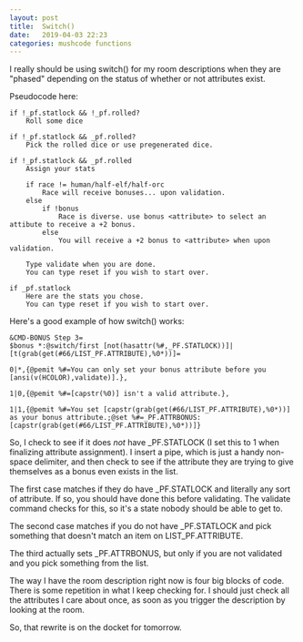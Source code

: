 ```yaml
---
layout: post
title:  Switch()
date:   2019-04-03 22:23
categories: mushcode functions
---
```

I really should be using switch() for my room descriptions when they are "phased" depending on the status of whether or not attributes exist.

Pseudocode here:
```
if !_pf.statlock && !_pf.rolled?
    Roll some dice
    
if !_pf.statlock && _pf.rolled?
    Pick the rolled dice or use pregenerated dice.
    
if !_pf.statlock && _pf.rolled
    Assign your stats
    
    if race != human/half-elf/half-orc
        Race will receive bonuses... upon validation.
    else
        if !bonus
            Race is diverse. use bonus <attribute> to select an attibute to receive a +2 bonus.
        else
            You will receive a +2 bonus to <attribute> when upon validation.
    
    Type validate when you are done.
    You can type reset if you wish to start over.

if _pf.statlock
    Here are the stats you chose.
    You can type reset if you wish to start over.
```

Here's a good example of how switch() works:
```
&CMD-BONUS Step 3=
$bonus *:@switch/first [not(hasattr(%#,_PF.STATLOCK))]|[t(grab(get(#66/LIST_PF.ATTRIBUTE),%0*))]=

0|*,{@pemit %#=You can only set your bonus attribute before you [ansi(v(HCOLOR),validate)].},

1|0,{@pemit %#=[capstr(%0)] isn't a valid attribute.},

1|1,{@pemit %#=You set [capstr(grab(get(#66/LIST_PF.ATTRIBUTE),%0*))] as your bonus attribute.;@set %#=_PF.ATTRBONUS:[capstr(grab(get(#66/LIST_PF.ATTRIBUTE),%0*))]}
```
So, I check to see if it does _not_ have _PF.STATLOCK (I set this to 1 when finalizing attribute assignment). I insert a pipe, which is just a handy non-space delimiter, and then check to see if the attribute they are trying to give themselves as a bonus even exists in the list.

The first case matches if they do have _PF.STATLOCK and literally any sort of attribute. If so, you should have done this before validating. The validate command checks for this, so it's a state nobody should be able to get to.

The second case matches if you do not have _PF.STATLOCK and pick something that doesn't match an item on LIST_PF.ATTRIBUTE.

The third actually sets _PF.ATTRBONUS, but only if you are not validated and you pick something from the list.

The way I have the room description right now is four big blocks of code. There is some repetition in what I keep checking for. I should just check all the attributes I care about once, as soon as you trigger the description by looking at the room. 

So, that rewrite is on the docket for tomorrow.